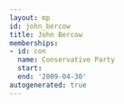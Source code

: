 ```yaml
---
layout: mp
id: john_bercow
title: John Bercow
memberships:
- id: con
  name: Conservative Party
  start: 
  end: '2009-04-30'
autogenerated: true
---
```

